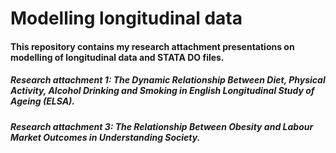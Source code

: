 # Modelling longitudinal data

#### This repository contains my research attachment presentations on modelling of longitudinal data and STATA DO files.

##### Research attachment 1: The Dynamic Relationship Between Diet, Physical Activity, Alcohol Drinking and Smoking in English Longitudinal Study of Ageing (ELSA).

##### Research attachment 3: The Relationship Between Obesity and Labour Market Outcomes in Understanding Society.
